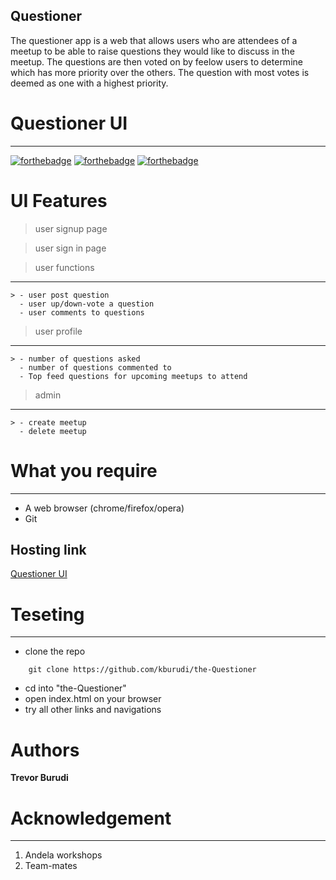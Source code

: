 Questioner
---

The questioner app is a web that allows users who are attendees of a meetup to be able to raise questions they would like to discuss in the meetup. The questions are then voted on by feelow users to determine which has more priority over the others. The question with most votes is deemed as one with a highest priority.

# Questioner UI

---

[![forthebadge](https://forthebadge.com/images/badges/uses-html.svg)](https://forthebadge.com) [![forthebadge](https://forthebadge.com/images/badges/uses-css.svg)](https://forthebadge.com) [![forthebadge](https://forthebadge.com/images/badges/uses-js.svg)](https://forthebadge.com)

# UI Features

> user signup page

> user sign in page

> user functions

---

    > - user post question
      - user up/down-vote a question
      - user comments to questions

> user profile

---

    > - number of questions asked
      - number of questions commented to
      - Top feed questions for upcoming meetups to attend

> admin

---

    > - create meetup
      - delete meetup

# What you require

---

- A web browser (chrome/firefox/opera)
- Git

Hosting link
---
[Questioner UI](https://kburudi.github.io/Questioner-UI/UI)


# Teseting

---

- clone the repo

```
    git clone https://github.com/kburudi/the-Questioner
```

- cd into "the-Questioner"
- open index.html on your browser
- try all other links and navigations

# Authors

**Trevor Burudi**

# Acknowledgement

---

1. Andela workshops
2. Team-mates
